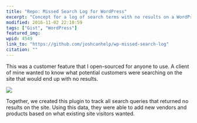 ```yaml
---
title: "Repo: Missed Search Log for WordPress"
excerpt: "Concept for a log of search terms with no results on a WordPress site."
modified: 2016-11-02 22:10:59
tags: ["Gist", "WordPress"]
featured_img:
wpid: 4549
link_to: "https://github.com/joshcanhelp/wp-missed-search-log"
citation: ""
---
```



This was a customer feature that I open-sourced for anyone to use. A client of mine wanted to know what potential customers were searching on the site that would end up with no results.

![](/_images/2016/10/missed-search-log.png)

Together, we created this plugin to track all search queries that returned no results on the site. Using this data, they were able to add new vendors and products based on what existing site visitors wanted.
